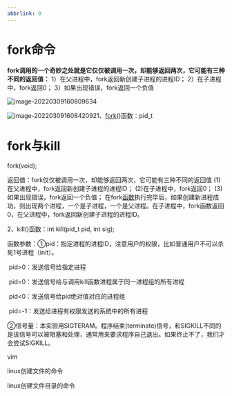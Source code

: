 ```yaml
---
abbrlink: 0
---
```



# fork命令

**fork调用的一个奇妙之处就是它仅仅被调用一次，却能够返回两次，它可能有三种不同的返回值：**
  1）在父进程中，fork返回新创建子进程的进程ID；
  2）在子进程中，fork返回0；
  3）如果出现错误，fork返回一个负值

![image-20220309160809634](../../images/Linux/image-20220309160809634.png)





![image-20220309160842092](../../images/Linux/image-20220309160842092.png)1、[fork](https://so.csdn.net/so/search?q=fork&spm=1001.2101.3001.7020)()函数：pid_t 

# fork与kill

fork(void);

返回值：fork仅仅被调用一次，却能够返回两次，它可能有三种不同的返回值
      (1)在父进程中，fork返回新创建子进程的进程ID；
      (2)在子进程中，fork返回0；
      (3)如果出现错误，fork返回一个负值；
      在fork[函数](https://so.csdn.net/so/search?q=函数&spm=1001.2101.3001.7020)执行完毕后，如果创建新进程成功，则出现两个进程，一个是子进程，一个是父进程。在子进程中，fork函数返回0，在父进程中，fork返回新创建子进程的进程ID。

2、kill()函数：int kill(pid_t pid, int sig);

函数参数：①pid：指定进程的进程ID，注意用户的权限，比如普通用户不可以杀死1号进程（init）。

​        pid>0：发送信号给指定进程

​        pid=0：发送信号给与调用kill函数进程属于同一进程组的所有进程

​        pid<0：发送信号给pid绝对值对应的进程组

​        pid=-1：发送给进程有权限发送的系统中的所有进程

​         ②信号量：本实验用SIGTERAM。程序结束(terminate)信号，和SIGKILL不同的是该信号可以被阻塞和处理，通常用来要求程序自己退出。如果终止不了，我们才会尝试SIGKILL。







vim



linux创建文件的命令





linux创建文件目录的命令

























